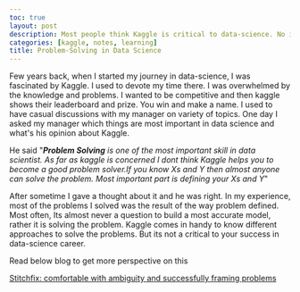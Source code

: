 ```yaml
---
toc: true
layout: post
description: Most people think Kaggle is critical to data-science. No it's not. Its only a good to have.
categories: [kaggle, notes, learning]
title: Problem-Solving in Data Science
---
```



Few years back, when I started my journey in data-science, I was fascinated by Kaggle. I used to devote my time there. I was overwhelmed by the knowledge and problems. I wanted to be competitive and then kaggle shows their leaderboard and prize. You win and make a name. 
I used to have casual discussions with my manager on variety of topics. One day I asked my manager which things are most important in data science and what's his opinion about Kaggle.  

He said  "***Problem Solving** is one of the most important skill in data scientist. As far as kaggle is concerned I dont think Kaggle helps you to become a good problem solver.If you know Xs and Y then almost anyone can solve the problem. Most important part is defining your Xs and Y*"  

After sometime I gave a thought about it and he was right. In my experience, most of the problems I solved was the result of the way problem defined. Most often, Its almost never a question to build a most accurate model, rather it is solving the problem. Kaggle comes in handy to know different approaches to solve the problems. But its not a critical to your success in data-science career. 

Read below blog to get more perspective on this  

[Stitchfix: comfortable with ambiguity and successfully framing problems](https://dataconomy.com/2015/12/being-comfortable-with-ambiguity-and-successfully-framing-problems-is-a-great-way-to-differentiate-yourself-interview-with-stitich-fixs-brad-klingenberg/)






